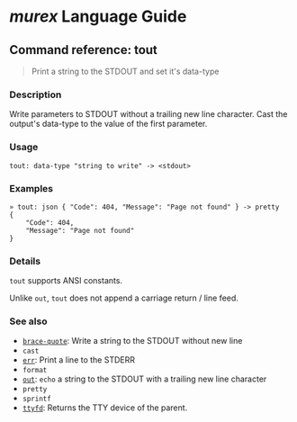 # _murex_ Language Guide

## Command reference: tout

> Print a string to the STDOUT and set it's data-type

### Description

Write parameters to STDOUT without a trailing new line character. Cast the
output's data-type to the value of the first parameter.

### Usage

    tout: data-type "string to write" -> <stdout>

### Examples

    » tout: json { "Code": 404, "Message": "Page not found" } -> pretty
    {
        "Code": 404,
        "Message": "Page not found"
    }

### Details

`tout` supports ANSI constants.

Unlike `out`, `tout` does not append a carriage return / line feed.

### See also

* [`brace-quote`](brace-quote.md): Write a string to the STDOUT without new line
* `cast`
* [`err`](err.md): Print a line to the STDERR
* `format`
* [`out`](out.md): `echo` a string to the STDOUT with a trailing new line character
* `pretty`
* `sprintf`
* [`ttyfd`](ttyfd.md): Returns the TTY device of the parent.
